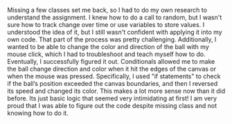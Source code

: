 Missing a few classes set me back, so I had to do my own research to understand the assignment. I knew how to do a call to random, but I wasn't sure how to track change over time or use variables to store values. I understood the idea of it, but I still wasn't confident with applying it into my own code. That part of the process was pretty challenging. Additionally, I wanted to be able to change the color and direction of the ball with my mouse click, which I had to troubleshoot and teach myself how to do. Eventually, I successfully figured it out. 
Conditionals allowed me to make the ball change direction and color when it hit the edges of the canvas or when the mouse was pressed. Specifically, I used "if statements" to check if the ball’s position exceeded the canvas boundaries, and then I reversed its speed and changed its color. This makes a lot more sense now than it did before. Its just basic logic that seemed very intimidating at first! I am very proud that I was able to figure out the code despite missing class and not knowing how to do it. 
